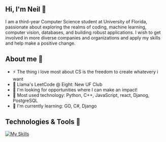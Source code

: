 <h2>Hi, I'm Neil 👋</h2>
I am a third-year Computer Science student at University of Florida, passionate about exploring the realms of coding, machine learning, computer vision, databases, and building robust applications.
I wish to get involved in more diverse companies and organizations and apply my skills and help make a positive change.

<h2>About me 🍊</h2>
<ul>
  <li>⚡ The thing i love most about CS is the freedom to create whatevery i want</li>
  <li>🦙 Llama's LeetCode @ Eight: New UF Club</li>
  <li>🔎 I'm looking for opportunities where I can make an impact!</li>
  <li>🌱 Most used technology: Python, C++, JavaScript, react, Djanog, PostgreSQL</li>
  <li>🧠 I'm currently learning: GO, C#, Django</li>
</ul>

<h2>Technologies & Tools 🔧</h2>

[![My Skills](https://skillicons.dev/icons?i=js,bootstrap,firebase,go,nodejs,mongodb,sass,git,express,svelte,vscode,sublime,figma,clion,windows,react,py,postgres,postman,django,c,cs,cpp,github,sqlite,aws,pycharm,tailwind,matlab,vite,html,css,npm,powershell)](https://skillicons.dev)
